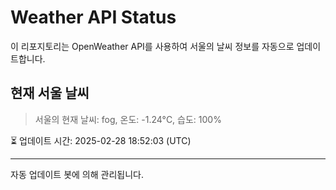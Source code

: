 
# Weather API Status

이 리포지토리는 OpenWeather API를 사용하여 서울의 날씨 정보를 자동으로 업데이트합니다.

## 현재 서울 날씨
> 서울의 현재 날씨: fog, 온도: -1.24°C, 습도: 100%

⏳ 업데이트 시간: 2025-02-28 18:52:03 (UTC)

---
자동 업데이트 봇에 의해 관리됩니다.
